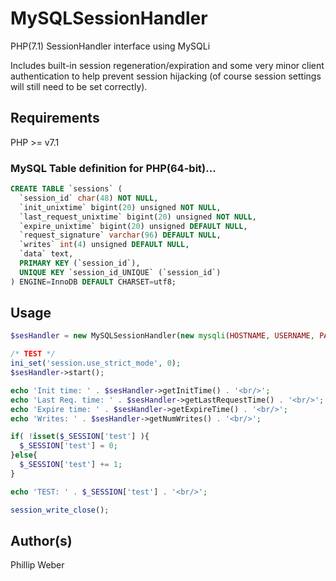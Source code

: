 # MySQLSessionHandler
PHP(7.1) SessionHandler interface using MySQLi

Includes built-in session regeneration/expiration and some very minor client authentication to help prevent session hijacking (of course session settings will still need to be set correctly).

## Requirements
PHP >= v7.1

### MySQL Table definition for PHP(64-bit)...
```sql
CREATE TABLE `sessions` (
  `session_id` char(48) NOT NULL,
  `init_unixtime` bigint(20) unsigned NOT NULL,
  `last_request_unixtime` bigint(20) unsigned NOT NULL,
  `expire_unixtime` bigint(20) unsigned DEFAULT NULL,
  `request_signature` varchar(96) DEFAULT NULL,
  `writes` int(4) unsigned DEFAULT NULL,
  `data` text,
  PRIMARY KEY (`session_id`),
  UNIQUE KEY `session_id_UNIQUE` (`session_id`)
) ENGINE=InnoDB DEFAULT CHARSET=utf8;
```

## Usage
```php
$sesHandler = new MySQLSessionHandler(new mysqli(HOSTNAME, USERNAME, PASSWORD, DBN));

/* TEST */
ini_set('session.use_strict_mode', 0);
$sesHandler->start();

echo 'Init time: ' . $sesHandler->getInitTime() . '<br/>';
echo 'Last Req. time: ' . $sesHandler->getLastRequestTime() . '<br/>';
echo 'Expire time: ' . $sesHandler->getExpireTime() . '<br/>';
echo 'Writes: ' . $sesHandler->getNumWrites() . '<br/>';

if( !isset($_SESSION['test'] ){
  $_SESSION['test'] = 0;
}else{
  $_SESSION['test'] += 1;
}

echo 'TEST: ' . $_SESSION['test'] . '<br/>';

session_write_close();
```
## Author(s)
Phillip Weber
